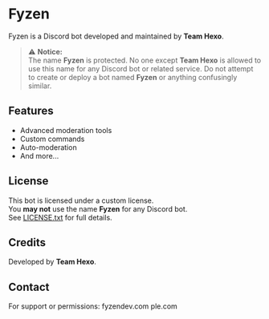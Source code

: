# Fyzen

Fyzen is a Discord bot developed and maintained by **Team Hexo**.

> ⚠ **Notice:**  
> The name **Fyzen** is protected. No one except **Team Hexo** is allowed to use this name for any Discord bot or related service. Do not attempt to create or deploy a bot named **Fyzen** or anything confusingly similar.

## Features
- Advanced moderation tools
- Custom commands
- Auto-moderation
- And more...

## License
This bot is licensed under a custom license.  
You **may not** use the name **Fyzen** for any Discord bot.  
See [LICENSE.txt](./LICENSE.txt) for full details.

## Credits
Developed by **Team Hexo**.

## Contact
For support or permissions: fyzendev.com
ple.com
